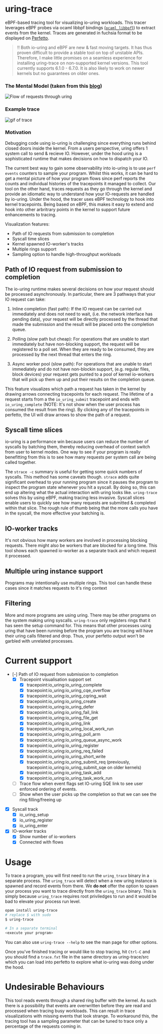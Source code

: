 # uring-trace
eBPF-based tracing tool for visualizing io-uring workloads. This
tracer leverages eBPF probes via ocaml libbpf bindings
[(`ocaml_libbpf`)](https://github.com/koonwen/ocaml_libbpf)) to
extract events from the kernel. Traces are generated in fuchsia format
to be displayed on [Perfetto](https://ui.perfetto.dev/).

> !! Both io-uring and eBPF are new & fast moving targets. It has thus
> proven difficult to provide a stable tool on top of unstable
> APIs. Therefore, I make little promises on a seamless experience for
> installing uring-trace on non-supported kernel versions. This tool
> currently supports 6.1.0 - 6.7.0. It is also likely to work on newer
> kernels but no guarantees on older ones.

### The Mental Model (taken from this [blog](https://blog.cloudflare.com/missing-manuals-io_uring-worker-pool))

![Flow of requests through uring](assets/uring-visual.png)

### Example trace

![gif of trace](assets/Recording.gif)

### Motivation

Debugging code using io-uring is challenging since everything runs
behind closed doors inside the kernel. From a users perspective, uring
offers 1 system call to send & recieve IO. However, under the hood
uring is a sophisticated runtime that makes decisions on how to
dispatch your IO.

The current best way to gain some observability into io-uring is to
use `perf events` counters to sample your program. Whilst this works,
it can be hard to get a mental picture of how your program flows since
perf reports the counts and individual histories of the tracepoints it
managed to collect. Our tool on the other hand, traces requests as
they go through the kernel and provide an idiomatic way to understand
how your IO-requests are handled by io-uring. Under the hood, the
tracer uses eBPF technology to hook into kernel tracepoints. Being
based on eBPF, this makes it easy to extend and hook into other
arbritrary points in the kernel to support future enhancements to
tracing.

Visualization features:

- Path of IO requests from submission to completion
- Syscall time slices
- Kernel spawned IO-worker's tracks
- Multiple rings support
- Sampling option to handle high-throughput workloads

## Path of IO request from submission to completion

The io-uring runtime makes several decisions on how your request
should be processed asynchronously. In particular, there are 3
pathways that your IO request can take:

1. Inline completion (fast path): If the IO request can be carried out
   immediately and does not need to wait, (i.e. the network interface
   has pending data), your request will be directly processed by the
   thread that made the submission and the result will be placed onto
   the completion queue.

2. Polling (slow path but cheap): For operations that are unable to
   start immediately but have non-blocking support, the request will
   be registered to a poll set. When they are ready to be consumed,
   they are processed by the next thread that enters the ring.

3. Async worker pool (slow path): For operations that are unable to
   start immediately and do not have non-blockin support,
   (e.g. regular files, block devices) your request gets punted to a
   pool of kernel io-workers that will pick up them up and put their
   results on the completion queue.

This feature visualizes which path a request has taken in the kernel
by drawing arrows connecting tracepoints for each request. The
lifetime of a request starts from a the `io_uring_submit` tracepoint
and ends with `io_uring_complete` (NOTE: It's not show when the user
process has consumed the result from the ring). By clicking
any of the tracepoints in perfetto, the UI will draw arrows to show
the path of a request.

## Syscall time slices

io-uring is a performance win because users can reduce the number of
syscalls by batching them, thereby reducing overhead of context switch
from user to kernel modes. One way to see if your program is really
benefitting from this is to see how many requests per system call are
being called together.

The `strace -c` summary is useful for getting some quick numbers of
syscalls. This method has some caveats though. `strace` adds quite
significant overhead to your running program since it pauses the
program to inspect the program state whenever you hit a syscall. By
doing so, this can end up altering what the actual interaction with
uring looks like. `uring-trace` solves this by using eBPF, making
tracing less invasive. Syscall slices enable users to quickly see how
many requests are submitted & completed within that slice. The rough
rule of thumb being that the more calls you have in the syscall, the
more effective your batching is.

## IO-worker tracks

It's not obvious how many workers are involved in processing blocking
requests. There might also be workers that are blocked for a long
time. This tool shows each spawned io-worker as a separate track and
which request it processed.

## Multiple uring instance support

Programs may intentionally use multiple rings. This tool can handle
these cases since it matches requests to it's ring context

## Filtering
More and more programs are using uring. There may be other programs on
the system making uring syscalls. `uring-trace` only registers rings
that it has seen the setup command for. This means that other
processes using uring that have been running before the program you
are tracing will have their uring calls filtered and drop. Thus, your
perfetto output won't be garbled with unrelated processes.

# Current support

- [-] Path of IO request from submission to completion
  - [X] Tracepoint visualisation support set
    - [X] tracepoint:io_uring:io_uring_complete
    - [X] tracepoint:io_uring:io_uring_cqe_overflow
    - [X] tracepoint:io_uring:io_uring_cqring_wait
    - [X] tracepoint:io_uring:io_uring_create
    - [X] tracepoint:io_uring:io_uring_defer
    - [X] tracepoint:io_uring:io_uring_fail_link
    - [X] tracepoint:io_uring:io_uring_file_get
    - [X] tracepoint:io_uring:io_uring_link
    - [X] tracepoint:io_uring:io_uring_local_work_run
    - [X] tracepoint:io_uring:io_uring_poll_arm
    - [X] tracepoint:io_uring:io_uring_queue_async_work
    - [X] tracepoint:io_uring:io_uring_register
    - [X] tracepoint:io_uring:io_uring_req_failed
    - [X] tracepoint:io_uring:io_uring_short_write
    - [X] tracepoint:io_uring:io_uring_submit_req (previously, tracepoint:io_uring:io_uring_submit_sqe on older kernels)
    - [X] tracepoint:io_uring:io_uring_task_add
    - [X] tracepoint:io_uring:io_uring_task_work_run

  - [ ] Trace flow when event flags set IO-uring SQE link to see user enforced ordering of events.
  - [ ] Show when the user picks up the completion so that we can see the ring filling/freeing up

- [X] Syscall track
  - [X] io_uring_setup
  - [X] io_uring_register
  - [X] io_uring_enter

- [X] IO-worker tracks
  - [X] Show number of io-workers
  - [X] Connected with flows

# Usage
To trace a program, you will first need to run the `uring_trace`
binary in a separate process. The `uring_trace` will detect when a new
uring instance is spawned and record events from there. We **do not**
offer the option to spawn your process you want to trace directly from
the `uring_trace` binary. This is simply because `uring_trace`
requires root priviledges to run and it would be bad to elevate your
process run level.

```bash
opam install uring-trace
# replace $ with sudo
$ uring-trace

# In a separate terminal
<execute your program>
```
You can also use `uring-trace --help` to see the man page for other options.

Once you've finished tracing or would like to stop tracing, hit
`Ctrl-C` and you should find a `trace.fxt` file in the same directory
as uring-trace/src which you can load into perfetto to explore what
io-uring was doing under the hood.

# Undesirable Behaviours
This tool reads events through a shared ring buffer with the kernel. As such
there is a possibility that events are overwritten before they are read and processed
when tracing busy workloads. This can result in trace visualizations with missing
events that look strange. To workaround this, the tracing tool has a sampling parameter
that can be tuned to trace only a percentage of the requests coming in.
